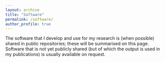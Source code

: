 ```yaml
---
layout: archive
title: "Software"
permalink: /software/
author_profile: true
---
```


The software that I develop and use for my research is (when possible) shared in public repositories; these will be summarised on this page.
Software that is not yet publicly shared (but of which the output is used in my publications) is usually available on request.

